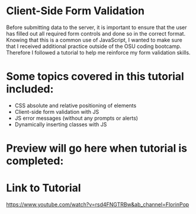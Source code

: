# Client-Side Form Validation

Before submitting data to the server, it is important to ensure that the user has filled out all required form controls and done so in the correct format. Knowing that this is a common use of JavaScript, I wanted to make sure that I received additional practice outside of the OSU coding bootcamp. Therefore I followed a tutorial to help me reinforce my form validation skills.

# Some topics covered in this tutorial included:

- CSS absolute and relative positioning of elements
- Client-side form validation with JS
- JS error messages (without any prompts or alerts)
- Dynamically inserting classes with JS

# Preview will go here when tutorial is completed:

# Link to Tutorial
https://www.youtube.com/watch?v=rsd4FNGTRBw&ab_channel=FlorinPop
